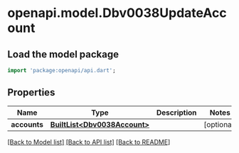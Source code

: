 # openapi.model.Dbv0038UpdateAccount

## Load the model package
```dart
import 'package:openapi/api.dart';
```

## Properties
Name | Type | Description | Notes
------------ | ------------- | ------------- | -------------
**accounts** | [**BuiltList&lt;Dbv0038Account&gt;**](Dbv0038Account.md) |  | [optional] 

[[Back to Model list]](../README.md#documentation-for-models) [[Back to API list]](../README.md#documentation-for-api-endpoints) [[Back to README]](../README.md)


